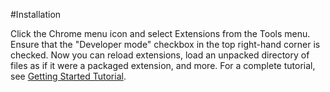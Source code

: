 #Installation

Click the Chrome menu icon   and select Extensions from the Tools menu. Ensure that the "Developer mode" checkbox in the top right-hand corner is checked. Now you can reload extensions, load an unpacked directory of files as if it were a packaged extension, and more. For a complete tutorial, see [Getting Started Tutorial](https://developer.chrome.com/extensions/getstarted).